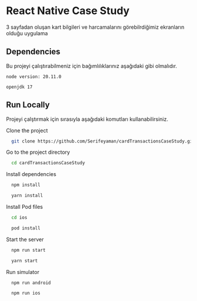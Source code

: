 
# React Native Case Study

3 sayfadan oluşan kart bilgileri ve harcamalarını görebilrdiğimiz ekranların olduğu uygulama

## Dependencies

Bu projeyi çalıştırabilmeniz için bağımlılıklarınız aşağıdaki gibi olmalıdır.

`node version: 20.11.0`

`openjdk 17`

## Run Locally

Projeyi çalştırmak için sırasıyla aşağıdaki komutları kullanabilirsiniz.

Clone the project

```bash
  git clone https://github.com/Serifeyaman/cardTransactionsCaseStudy.git
```

Go to the project directory

```bash
  cd cardTransactionsCaseStudy
```

Install dependencies

```bash
  npm install 
```
```bash
  yarn install 
```

Install Pod files

```bash
  cd ios 
```
```bash
  pod install 
```

Start the server

```bash
  npm run start
```

```bash
  yarn start
```

Run simulator

```bash
  npm run android
```

```bash
  npm run ios
```

